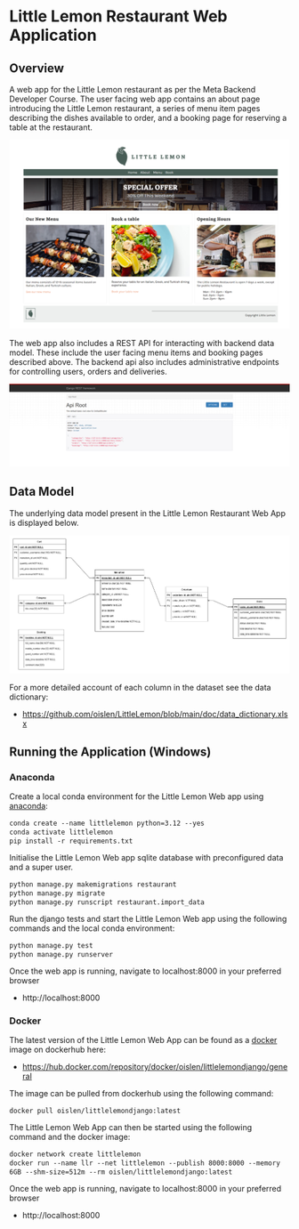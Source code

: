 # Little Lemon Restaurant Web Application

## Overview

A web app for the Little Lemon restaurant as per the Meta Backend Developer Course. The user facing web app contains an about page introducing the Little Lemon restaurant, a series of menu item pages describing the dishes available to order, and a booking page for reserving a table at the restaurant.

![Home Page](report/LittleLemon_HomePage.png)

The web app also includes a REST API for interacting with backend data model. These include the user facing menu items and booking pages described above. The backend api also includes administrative endpoints for controlling users, orders and deliveries.

![Rest API](report/API_HomePage.png)

## Data Model

The underlying data model present in the Little Lemon Restaurant Web App is displayed below. 

![Entity Relationship Diagram](doc/data_model.jpg)

For a more detailed account of each column in the dataset see the data dictionary:

* https://github.com/oislen/LittleLemon/blob/main/doc/data_dictionary.xlsx

## Running the Application (Windows)

### Anaconda

Create a local conda environment for the Little Lemon Web app using [anaconda](https://www.anaconda.com/):

```
conda create --name littlelemon python=3.12 --yes
conda activate littlelemon
pip install -r requirements.txt
```

Initialise the Little Lemon Web app sqlite database with preconfigured data and a super user.

```
python manage.py makemigrations restaurant
python manage.py migrate
python manage.py runscript restaurant.import_data
```

Run the django tests and start the Little Lemon Web app using the following commands and the local conda environment:

```
python manage.py test
python manage.py runserver
```

Once the web app is running, navigate to localhost:8000 in your preferred browser

* http://localhost:8000

### Docker

The latest version of the Little Lemon Web App can be found as a [docker](https://www.docker.com/) image on dockerhub here:

* https://hub.docker.com/repository/docker/oislen/littlelemondjango/general

The image can be pulled from dockerhub using the following command:

```
docker pull oislen/littlelemondjango:latest
```

The Little Lemon Web App can then be started using the following command and the docker image:

```
docker network create littlelemon
docker run --name llr --net littlelemon --publish 8000:8000 --memory 6GB --shm-size=512m --rm oislen/littlelemondjango:latest
```

Once the web app is running, navigate to localhost:8000 in your preferred browser

* http://localhost:8000
